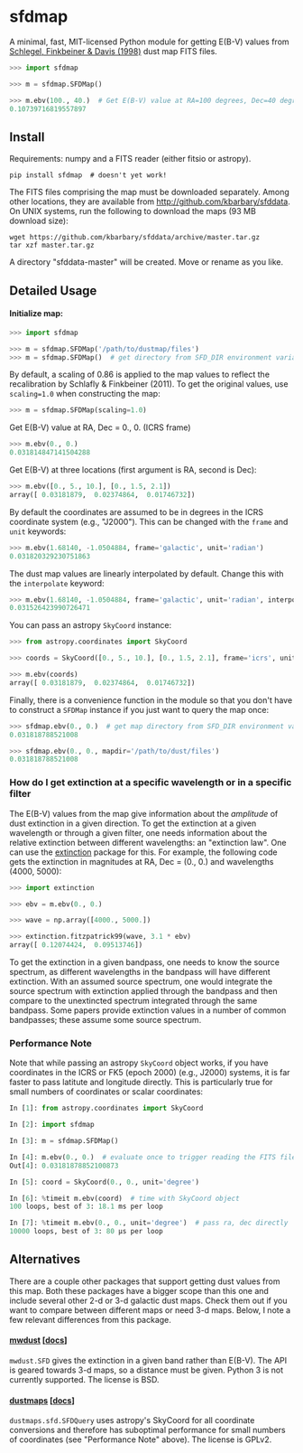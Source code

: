 # sfdmap

A minimal, fast, MIT-licensed Python module for getting E(B-V) values from
[Schlegel, Finkbeiner & Davis (1998)](http://adsabs.harvard.edu/abs/1998ApJ...500..525S) dust map FITS files.

```python
>>> import sfdmap

>>> m = sfdmap.SFDMap()

>>> m.ebv(100., 40.)  # Get E(B-V) value at RA=100 degrees, Dec=40 degrees
0.10739716819557897
```


## Install

Requirements: numpy and a FITS reader (either fitsio or astropy).

```
pip install sfdmap  # doesn't yet work!
```

The FITS files comprising the map must be downloaded separately. Among other
locations, they are available from http://github.com/kbarbary/sfddata. On UNIX
systems, run the following to download the maps (93 MB download size):

```
wget https://github.com/kbarbary/sfddata/archive/master.tar.gz
tar xzf master.tar.gz
```

A directory "sfddata-master" will be created. Move or rename as you like.


## Detailed Usage

#### Initialize map:

```python
>>> import sfdmap

>>> m = sfdmap.SFDMap('/path/to/dustmap/files')
>>> m = sfdmap.SFDMap()  # get directory from SFD_DIR environment variable
```

By default, a scaling of 0.86 is applied to the map values to reflect
the recalibration by Schlafly & Finkbeiner (2011). To get the original
values, use `scaling=1.0` when constructing the map:

```python
>>> m = sfdmap.SFDMap(scaling=1.0)
```

Get E(B-V) value at RA, Dec = 0., 0. (ICRS frame)

```python
>>> m.ebv(0., 0.)
0.031814847141504288
```

Get E(B-V) at three locations (first argument is RA, second is Dec):

```python
>>> m.ebv([0., 5., 10.], [0., 1.5, 2.1])
array([ 0.03181879,  0.02374864,  0.01746732])
```

By default the coordinates are assumed to be in degrees in the ICRS coordinate
system (e.g., "J2000"). This can be changed with the `frame` and `unit`
keywords:

```python
>>> m.ebv(1.68140, -1.0504884, frame='galactic', unit='radian')
0.031820329230751863
```

The dust map values are linearly interpolated by default. Change this with the
`interpolate` keyword:

```python
>>> m.ebv(1.68140, -1.0504884, frame='galactic', unit='radian', interpolate=False)
0.031526423990726471
```


You can pass an astropy `SkyCoord` instance:

```python
>>> from astropy.coordinates import SkyCoord

>>> coords = SkyCoord([0., 5., 10.], [0., 1.5, 2.1], frame='icrs', unit='degree')

>>> m.ebv(coords)
array([ 0.03181879,  0.02374864,  0.01746732])
```

Finally, there is a convenience function in the module so that you
don't have to construct a `SFDMap` instance if you just want to query
the map once:

```python
>>> sfdmap.ebv(0., 0.)  # get map directory from SFD_DIR environment variable
0.031818788521008

>>> sfdmap.ebv(0., 0., mapdir='/path/to/dust/files')
0.031818788521008
```

### How do I get extinction at a specific wavelength or in a specific filter

The E(B-V) values from the map give information about the *amplitude*
of dust extinction in a given direction. To get the extinction at a
given wavelength or through a given filter, one needs information
about the relative extinction between different wavelengths: an
"extinction law". One can use the
[extinction](http://extinction.readthedocs.io) package for this. For
example, the following code gets the extinction in magnitudes at RA,
Dec = (0., 0.) and wavelengths (4000, 5000):

```python
>>> import extinction

>>> ebv = m.ebv(0., 0.)

>>> wave = np.array([4000., 5000.])

>>> extinction.fitzpatrick99(wave, 3.1 * ebv)
array([ 0.12074424,  0.09513746])
```

To get the extinction in a given bandpass, one needs to know the
source spectrum, as different wavelengths in the bandpass will have
different extinction. With an assumed source spectrum, one would
integrate the source spectrum with extinction applied through the
bandpass and then compare to the unextincted spectrum integrated
through the same bandpass. Some papers provide extinction values in a
number of common bandpasses; these assume some source spectrum.


### Performance Note

Note that while passing an astropy `SkyCoord` object works, if you
have coordinates in the ICRS or FK5 (epoch 2000) (e.g., J2000) systems, it
is far faster to pass latitute and longitude directly. This is particularly
true for small numbers of coordinates or scalar coordinates:

```python
In [1]: from astropy.coordinates import SkyCoord

In [2]: import sfdmap

In [3]: m = sfdmap.SFDMap()

In [4]: m.ebv(0., 0.)  # evaluate once to trigger reading the FITS file
Out[4]: 0.03181878852100873

In [5]: coord = SkyCoord(0., 0., unit='degree')

In [6]: %timeit m.ebv(coord)  # time with SkyCoord object
100 loops, best of 3: 18.1 ms per loop

In [7]: %timeit m.ebv(0., 0., unit='degree')  # pass ra, dec directly
10000 loops, best of 3: 80 µs per loop
```

## Alternatives

There are a couple other packages that support getting dust
values from this map. Both these packages have a bigger scope than
this one and include several other 2-d or 3-d galactic dust maps.
Check them out if you want to compare between different maps or need 3-d
maps. Below, I note a few relevant differences from this package.

#### [mwdust](http://github.com/jobovy/mwdust) [[docs](https://pypi.python.org/pypi/mwdust)]

`mwdust.SFD` gives the extinction in a given band rather than E(B-V).
The API is geared towards 3-d maps, so a distance must be given. Python 3
is not currently supported. The license is BSD.

#### [dustmaps](http://github.com/gregreen) [[docs](http://dustmaps.readthedocs.io/en/latest/)]

`dustmaps.sfd.SFDQuery` uses astropy's SkyCoord for all coordinate
conversions and therefore has suboptimal performance for small numbers
of coordinates (see "Performance Note" above). The license is GPLv2.
